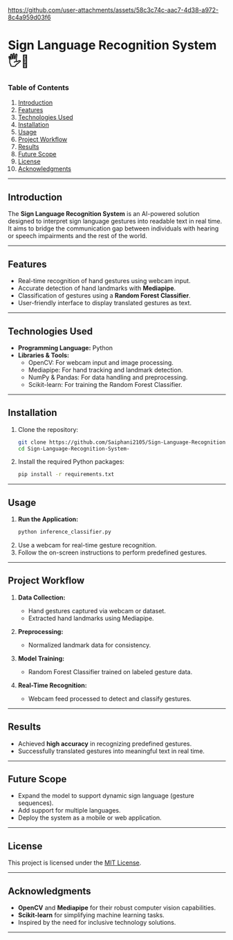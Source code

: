 
https://github.com/user-attachments/assets/58c3c74c-aac7-4d38-a972-8c4a959d03f6

# **Sign Language Recognition System** 🖐️🤖  


### **Table of Contents**
1. [Introduction](#introduction)  
2. [Features](#features)  
3. [Technologies Used](#technologies-used)  
4. [Installation](#installation)  
5. [Usage](#usage)  
6. [Project Workflow](#project-workflow)  
7. [Results](#results)  
8. [Future Scope](#future-scope)  
9. [License](#license)  
10. [Acknowledgments](#acknowledgments)  

---

## **Introduction**  
The **Sign Language Recognition System** is an AI-powered solution designed to interpret sign language gestures into readable text in real time. It aims to bridge the communication gap between individuals with hearing or speech impairments and the rest of the world.  

---

## **Features**  
- Real-time recognition of hand gestures using webcam input.  
- Accurate detection of hand landmarks with **Mediapipe**.  
- Classification of gestures using a **Random Forest Classifier**.  
- User-friendly interface to display translated gestures as text.  

---

## **Technologies Used**  
- **Programming Language:** Python  
- **Libraries & Tools:**  
  - OpenCV: For webcam input and image processing.  
  - Mediapipe: For hand tracking and landmark detection.  
  - NumPy & Pandas: For data handling and preprocessing.  
  - Scikit-learn: For training the Random Forest Classifier.  

---

## **Installation**  
1. Clone the repository:  
   ```bash
   git clone https://github.com/Saiphani2105/Sign-Language-Recognition-System-.git
   cd Sign-Language-Recognition-System-
   ```  
2. Install the required Python packages:  
   ```bash
   pip install -r requirements.txt
   ```  

---

## **Usage**  
1. **Run the Application:**  
   ```bash
   python inference_classifier.py
   ```  
2. Use a webcam for real-time gesture recognition.  
3. Follow the on-screen instructions to perform predefined gestures.  

---

## **Project Workflow**  
1. **Data Collection:**  
   - Hand gestures captured via webcam or dataset.  
   - Extracted hand landmarks using Mediapipe.  

2. **Preprocessing:**  
   - Normalized landmark data for consistency.  

3. **Model Training:**  
   - Random Forest Classifier trained on labeled gesture data.  

4. **Real-Time Recognition:**  
   - Webcam feed processed to detect and classify gestures.  

---

## **Results**  
- Achieved **high accuracy** in recognizing predefined gestures.  
- Successfully translated gestures into meaningful text in real time.  


---

## **Future Scope**  
- Expand the model to support dynamic sign language (gesture sequences).  
- Add support for multiple languages.  
- Deploy the system as a mobile or web application.  

---

## **License**  
This project is licensed under the [MIT License](LICENSE).  

---

## **Acknowledgments**  
- **OpenCV** and **Mediapipe** for their robust computer vision capabilities.  
- **Scikit-learn** for simplifying machine learning tasks.  
- Inspired by the need for inclusive technology solutions.  

---

